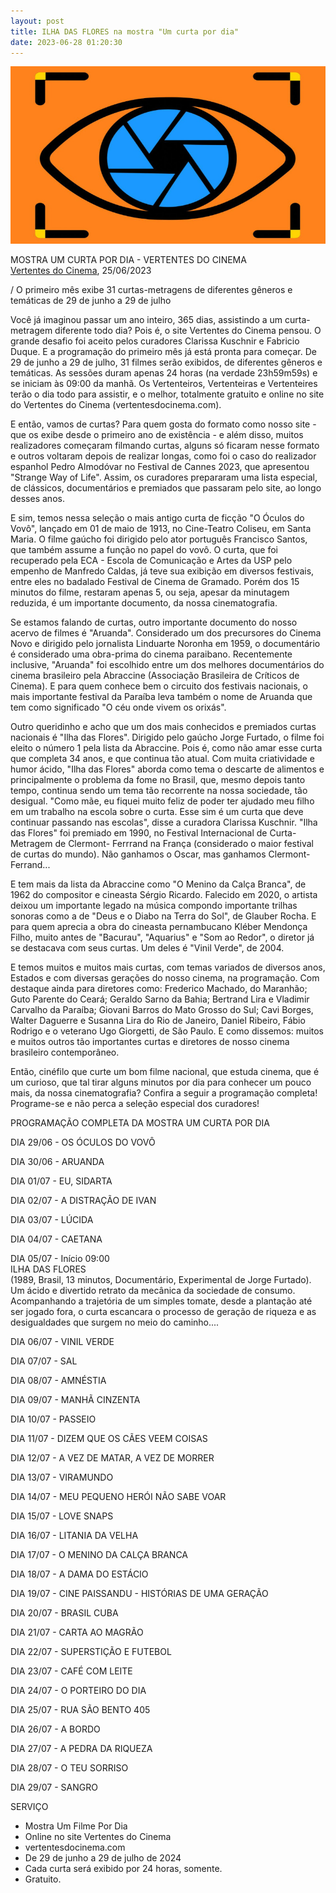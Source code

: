 ```yaml
---
layout: post
title: ILHA DAS FLORES na mostra "Um curta por dia"
date: 2023-06-28 01:20:30
---
```

![](/uploads/um-curta.jpg)

MOSTRA UM CURTA POR DIA - VERTENTES DO CINEMA\
[Vertentes do Cinema](https://vertentesdocinema.com/tudo-sobre-a-mostra-online-um-curta-por-dia/), 25/06/2023

/ O primeiro mês exibe 31 curtas-metragens de diferentes gêneros e temáticas de 29 de junho a 29 de julho

Você já imaginou passar um ano inteiro, 365 dias, assistindo a um curta-metragem diferente todo dia? Pois é, o site Vertentes do Cinema pensou. O grande desafio foi aceito pelos curadores Clarissa Kuschnir e Fabricio Duque. E a programação do primeiro mês já está pronta para começar. De 29 de junho a 29 de julho, 31 filmes serão exibidos, de diferentes gêneros e temáticas. As sessões duram apenas 24 horas (na verdade 23h59m59s) e se iniciam às 09:00 da manhã. Os Vertenteiros, Vertenteiras e Vertenteires terão o dia todo para assistir, e o melhor, totalmente gratuito e online no site do Vertentes do Cinema (vertentesdocinema.com). 

E então, vamos de curtas? Para quem gosta do formato como nosso site - que os exibe desde o primeiro ano de existência - e além disso, muitos realizadores começaram filmando curtas, alguns só ficaram nesse formato e outros voltaram depois de realizar longas, como foi o caso do realizador espanhol Pedro Almodóvar no Festival de Cannes 2023, que apresentou "Strange Way of Life". Assim, os curadores prepararam uma lista especial, de clássicos, documentários e premiados que passaram pelo site, ao longo desses anos.

E sim, temos nessa seleção o mais antigo curta de ficção "O Óculos do Vovô", lançado em 01 de maio de 1913, no Cine-Teatro Coliseu, em Santa Maria. O filme gaúcho foi dirigido pelo ator português Francisco Santos, que também assume a função no papel do vovô. O curta, que foi recuperado pela ECA - Escola de Comunicação e Artes da USP pelo empenho de Manfredo Caldas, já teve sua exibição em diversos festivais, entre eles no badalado Festival de Cinema de Gramado. Porém dos 15 minutos do filme, restaram apenas 5, ou seja, apesar da minutagem reduzida, é um importante documento, da nossa cinematografia.

Se estamos falando de curtas, outro importante documento do nosso acervo de filmes é "Aruanda". Considerado um dos precursores do Cinema Novo e dirigido pelo jornalista Linduarte Noronha em 1959, o documentário é considerado uma obra-prima do cinema paraibano. Recentemente inclusive, "Aruanda" foi escolhido entre um dos melhores documentários do cinema brasileiro pela Abraccine (Associação Brasileira de Críticos de Cinema). E para quem conhece bem o circuito dos festivais nacionais, o mais importante festival da Paraíba leva também o nome de Aruanda que tem como significado "O céu onde vivem os orixás".

Outro queridinho e acho que um dos mais conhecidos e premiados curtas nacionais é "Ilha das Flores". Dirigido pelo gaúcho Jorge Furtado, o filme foi eleito o número 1 pela lista da Abraccine. Pois é, como não amar esse curta que completa 34 anos, e que continua tão atual. Com muita criatividade e humor ácido, "Ilha das Flores" aborda como tema o descarte de alimentos e principalmente o problema da fome no Brasil, que, mesmo depois tanto tempo, continua sendo um tema tão recorrente na nossa sociedade, tão desigual. "Como mãe, eu fiquei muito feliz de poder ter ajudado meu filho em um trabalho na escola sobre o curta. Esse sim é um curta que deve continuar passando nas escolas", disse a curadora Clarissa Kuschnir. "Ilha das Flores" foi premiado em 1990, no Festival Internacional de Curta-Metragem de Clermont- Ferrrand na França (considerado o maior festival de curtas do mundo). Não ganhamos o Oscar, mas ganhamos Clermont-Ferrand...

E tem mais da lista da Abraccine como "O Menino da Calça Branca", de 1962 do compositor e cineasta Sérgio Ricardo. Falecido em 2020, o artista deixou um importante legado na música compondo importante trilhas sonoras como a de "Deus e o Diabo na Terra do Sol", de Glauber Rocha. E para quem aprecia a obra do cineasta pernambucano Kléber Mendonça Filho, muito antes de "Bacurau", "Aquarius" e "Som ao Redor", o diretor já se destacava com seus curtas. Um deles é "Vinil Verde", de 2004.

E temos muitos e muitos mais curtas, com temas variados de diversos anos, Estados e com diversas gerações do nosso cinema, na programação. Com destaque ainda para diretores como: Frederico Machado, do Maranhão; Guto Parente do Ceará; Geraldo Sarno da Bahia; Bertrand Lira e Vladimir Carvalho da Paraíba; Giovani Barros do Mato Grosso do Sul; Cavi Borges, Walter Daguerre e Susanna Lira do Rio de Janeiro, Daniel Ribeiro, Fábio Rodrigo e o veterano Ugo Giorgetti, de São Paulo. E como dissemos: muitos e muitos outros tão importantes curtas e diretores de nosso cinema brasileiro contemporâneo.

Então, cinéfilo que curte um bom filme nacional, que estuda cinema, que é um curioso, que tal tirar alguns minutos por dia para conhecer um pouco mais, da nossa cinematografia? Confira a seguir a programação completa! Programe-se e não perca a seleção especial dos curadores!

PROGRAMAÇÃO COMPLETA DA MOSTRA UM CURTA POR DIA

DIA 29/06 - OS ÓCULOS DO VOVÔ

DIA 30/06 - ARUANDA

DIA 01/07 - EU, SIDARTA

DIA 02/07 - A DISTRAÇÃO DE IVAN

DIA 03/07 - LÚCIDA

DIA 04/07 - CAETANA

DIA 05/07 - Início 09:00\
ILHA DAS FLORES\
(1989, Brasil, 13 minutos, Documentário, Experimental de Jorge Furtado). Um ácido e divertido retrato da mecânica da sociedade de consumo. Acompanhando a trajetória de um simples tomate, desde a plantação até ser jogado fora, o curta escancara o processo de geração de riqueza e as desigualdades que surgem no meio do caminho....

DIA 06/07 - VINIL VERDE

DIA 07/07 - SAL

DIA 08/07 - AMNÉSTIA

DIA 09/07 - MANHÃ CINZENTA

DIA 10/07 - PASSEIO

DIA 11/07 - DIZEM QUE OS CÃES VEEM COISAS

DIA 12/07 - A VEZ DE MATAR, A VEZ DE MORRER

DIA 13/07 - VIRAMUNDO

DIA 14/07 - MEU PEQUENO HERÓI NÃO SABE VOAR

DIA 15/07 - LOVE SNAPS

DIA 16/07 - LITANIA DA VELHA

DIA 17/07 - O MENINO DA CALÇA BRANCA

DIA 18/07 - A DAMA DO ESTÁCIO

DIA 19/07 - CINE PAISSANDU - HISTÓRIAS DE UMA GERAÇÃO

DIA 20/07 - BRASIL CUBA

DIA 21/07 - CARTA AO MAGRÃO

DIA 22/07 - SUPERSTIÇÃO E FUTEBOL

DIA 23/07 - CAFÉ COM LEITE

DIA 24/07 - O PORTEIRO DO DIA

DIA 25/07 - RUA SÃO BENTO 405

DIA 26/07 - A BORDO

DIA 27/07 - A PEDRA DA RIQUEZA

DIA 28/07 - O TEU SORRISO

DIA 29/07 - SANGRO

SERVIÇO

* Mostra Um Filme Por Dia
* Online no site Vertentes do Cinema
* vertentesdocinema.com
* De 29 de junho a 29 de julho de 2024
* Cada curta será exibido por 24 horas, somente.
* Gratuito.